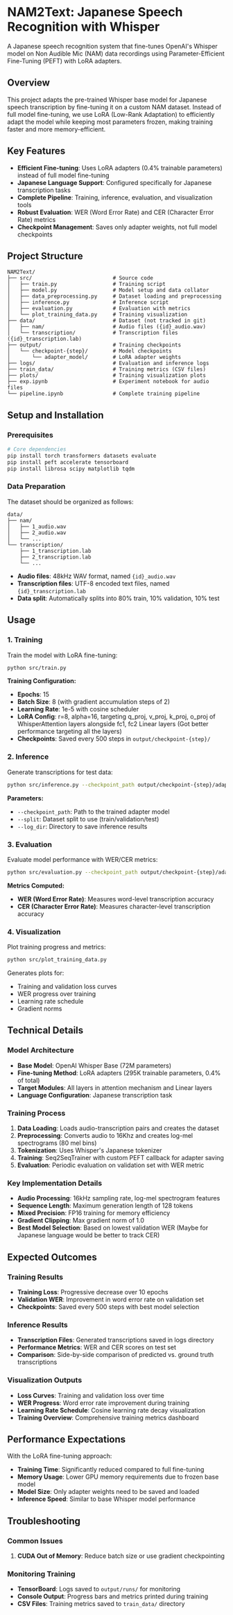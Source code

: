 # NAM2Text: Japanese Speech Recognition with Whisper

A Japanese speech recognition system that fine-tunes OpenAI's Whisper model on Non Audible Mic (NAM) data recordings using Parameter-Efficient Fine-Tuning (PEFT) with LoRA adapters.

## Overview

This project adapts the pre-trained Whisper base model for Japanese speech transcription by fine-tuning it on a custom NAM dataset. Instead of full model fine-tuning, we use LoRA (Low-Rank Adaptation) to efficiently adapt the model while keeping most parameters frozen, making training faster and more memory-efficient.

## Key Features

- **Efficient Fine-tuning**: Uses LoRA adapters (0.4% trainable parameters) instead of full model fine-tuning
- **Japanese Language Support**: Configured specifically for Japanese transcription tasks
- **Complete Pipeline**: Training, inference, evaluation, and visualization tools
- **Robust Evaluation**: WER (Word Error Rate) and CER (Character Error Rate) metrics
- **Checkpoint Management**: Saves only adapter weights, not full model checkpoints

## Project Structure

```
NAM2Text/
├── src/                          # Source code
│   ├── train.py                  # Training script
│   ├── model.py                  # Model setup and data collator
│   ├── data_preprocessing.py     # Dataset loading and preprocessing
│   ├── inference.py              # Inference script
│   ├── evaluation.py             # Evaluation with metrics
│   └── plot_training_data.py     # Training visualization
├── data/                         # Dataset (not tracked in git)
│   ├── nam/                      # Audio files ({id}_audio.wav)
│   └── transcription/            # Transcription files ({id}_transcription.lab)
├── output/                       # Training checkpoints
│   └── checkpoint-{step}/        # Model checkpoints
│       └── adapter_model/        # LoRA adapter weights
├── logs/                         # Evaluation and inference logs
├── train_data/                   # Training metrics (CSV files)
├── plots/                        # Training visualization plots
├── exp.ipynb                     # Experiment notebook for audio files
└── pipeline.ipynb                # Complete training pipeline
```

## Setup and Installation

### Prerequisites

```bash
# Core dependencies
pip install torch transformers datasets evaluate
pip install peft accelerate tensorboard
pip install librosa scipy matplotlib tqdm
```

### Data Preparation

The dataset should be organized as follows:

```
data/
├── nam/
│   ├── 1_audio.wav
│   ├── 2_audio.wav
│   └── ...
└── transcription/
    ├── 1_transcription.lab
    ├── 2_transcription.lab
    └── ...
```

- **Audio files**: 48kHz WAV format, named `{id}_audio.wav`
- **Transcription files**: UTF-8 encoded text files, named `{id}_transcription.lab`
- **Data split**: Automatically splits into 80% train, 10% validation, 10% test

## Usage

### 1. Training

Train the model with LoRA fine-tuning:

```bash
python src/train.py
```

**Training Configuration:**
- **Epochs**: 15
- **Batch Size**: 8 (with gradient accumulation steps of 2)
- **Learning Rate**: 1e-5 with cosine scheduler
- **LoRA Config**: r=8, alpha=16, targeting q_proj, v_proj, k_proj, o_proj of WhisperAttention layers alongside fc1, fc2 Linear layers (Got better performance targeting all the layers)
- **Checkpoints**: Saved every 500 steps in `output/checkpoint-{step}/`

### 2. Inference

Generate transcriptions for test data:

```bash
python src/inference.py --checkpoint_path output/checkpoint-{step}/adapter_model --split test --log_dir logs
```

**Parameters:**
- `--checkpoint_path`: Path to the trained adapter model
- `--split`: Dataset split to use (train/validation/test)
- `--log_dir`: Directory to save inference results

### 3. Evaluation

Evaluate model performance with WER/CER metrics:

```bash
python src/evaluation.py --checkpoint_path output/checkpoint-{step}/adapter_model --split test --log_dir logs
```

**Metrics Computed:**
- **WER (Word Error Rate)**: Measures word-level transcription accuracy
- **CER (Character Error Rate)**: Measures character-level transcription accuracy

### 4. Visualization

Plot training progress and metrics:

```bash
python src/plot_training_data.py
```

Generates plots for:
- Training and validation loss curves
- WER progress over training
- Learning rate schedule
- Gradient norms

## Technical Details

### Model Architecture

- **Base Model**: OpenAI Whisper Base (72M parameters)
- **Fine-tuning Method**: LoRA adapters (295K trainable parameters, 0.4% of total)
- **Target Modules**: All layers in attention mechanism and Linear layers
- **Language Configuration**: Japanese transcription task

### Training Process

1. **Data Loading**: Loads audio-transcription pairs and creates the dataset
2. **Preprocessing**: Converts audio to 16Khz and creates log-mel spectrograms (80 mel bins)
3. **Tokenization**: Uses Whisper's Japanese tokenizer
4. **Training**: Seq2SeqTrainer with custom PEFT callback for adapter saving
5. **Evaluation**: Periodic evaluation on validation set with WER metric

### Key Implementation Details

- **Audio Processing**: 16kHz sampling rate, log-mel spectrogram features
- **Sequence Length**: Maximum generation length of 128 tokens
- **Mixed Precision**: FP16 training for memory efficiency
- **Gradient Clipping**: Max gradient norm of 1.0
- **Best Model Selection**: Based on lowest validation WER (Maybe for Japanese language would be better to track CER)

## Expected Outcomes

### Training Results
- **Training Loss**: Progressive decrease over 10 epochs
- **Validation WER**: Improvement in word error rate on validation set
- **Checkpoints**: Saved every 500 steps with best model selection

### Inference Results
- **Transcription Files**: Generated transcriptions saved in logs directory
- **Performance Metrics**: WER and CER scores on test set
- **Comparison**: Side-by-side comparison of predicted vs. ground truth transcriptions

### Visualization Outputs
- **Loss Curves**: Training and validation loss over time
- **WER Progress**: Word error rate improvement during training
- **Learning Rate Schedule**: Cosine learning rate decay visualization
- **Training Overview**: Comprehensive training metrics dashboard

## Performance Expectations

With the LoRA fine-tuning approach:
- **Training Time**: Significantly reduced compared to full fine-tuning
- **Memory Usage**: Lower GPU memory requirements due to frozen base model
- **Model Size**: Only adapter weights need to be saved and loaded
- **Inference Speed**: Similar to base Whisper model performance

## Troubleshooting

### Common Issues

1. **CUDA Out of Memory**: Reduce batch size or use gradient checkpointing

### Monitoring Training

- **TensorBoard**: Logs saved to `output/runs/` for monitoring
- **Console Output**: Progress bars and metrics printed during training
- **CSV Files**: Training metrics saved to `train_data/` directory
